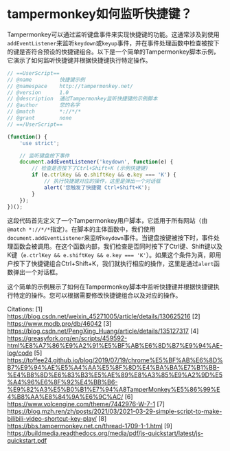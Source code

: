 # tampermonkey如何监听快捷键？
Tampermonkey可以通过监听键盘事件来实现快捷键的功能。这通常涉及到使用`addEventListener`来监听`keydown`或`keyup`事件，并在事件处理函数中检查被按下的键是否符合预设的快捷键组合。以下是一个简单的Tampermonkey脚本示例，它演示了如何监听快捷键并根据快捷键执行特定操作。

```javascript
// ==UserScript==
// @name         快捷键示例
// @namespace    http://tampermonkey.net/
// @version      1.0
// @description  通过Tampermonkey监听快捷键的示例脚本
// @author       您的名字
// @match        *://*/*
// @grant        none
// ==/UserScript==

(function() {
    'use strict';

    // 监听键盘按下事件
    document.addEventListener('keydown', function(e) {
        // 检查是否按下了Ctrl+Shift+K (示例快捷键)
        if (e.ctrlKey && e.shiftKey && e.key === 'K') {
            // 执行快捷键对应的操作，这里是弹出一个对话框
            alert('您触发了快捷键 Ctrl+Shift+K');
        }
    });
})();
```

这段代码首先定义了一个Tampermonkey用户脚本，它适用于所有网站（由`@match *://*/*`指定）。在脚本的主体函数中，我们使用`document.addEventListener`来监听`keydown`事件。当键盘按键被按下时，事件处理函数会被调用。在这个函数内部，我们检查是否同时按下了Ctrl键、Shift键以及K键（`e.ctrlKey && e.shiftKey && e.key === 'K'`）。如果这个条件为真，即用户按下了快捷键组合Ctrl+Shift+K，我们就执行相应的操作，这里是通过`alert`函数弹出一个对话框。

这个简单的示例展示了如何在Tampermonkey脚本中监听快捷键并根据快捷键执行特定的操作。您可以根据需要修改快捷键组合以及对应的操作。

Citations:
[1] https://blog.csdn.net/weixin_45271005/article/details/130625216
[2] https://www.modb.pro/db/46042
[3] https://blog.csdn.net/PengXing_Huang/article/details/135127317
[4] https://greasyfork.org/en/scripts/459592-html%E8%A7%86%E9%A2%91%E5%BF%AB%E6%8D%B7%E9%94%AE-log/code
[5] https://toffee24.github.io/blog/2019/07/19/chrome%E5%BF%AB%E6%8D%B7%E9%94%AE%E5%A4%AA%E5%8F%8D%E4%BA%BA%E7%B1%BB-%E4%B8%8D%E6%83%B3%E5%AE%89%E8%A3%85%E9%A2%9D%E5%A4%96%E6%8F%92%E4%BB%B6-%E9%82%A3%E5%B0%B1%E7%94%A8TamperMonkey%E5%86%99%E4%B8%AA%E8%84%9A%E6%9C%AC/
[6] https://www.volcengine.com/theme/7442976-W-7-1
[7] https://blog.mzh.ren/zh/posts/2021/03/2021-03-29-simple-script-to-make-bilibili-video-shortcut-key-play/
[8] https://bbs.tampermonkey.net.cn/thread-1709-1-1.html
[9] https://buildmedia.readthedocs.org/media/pdf/js-quickstart/latest/js-quickstart.pdf


